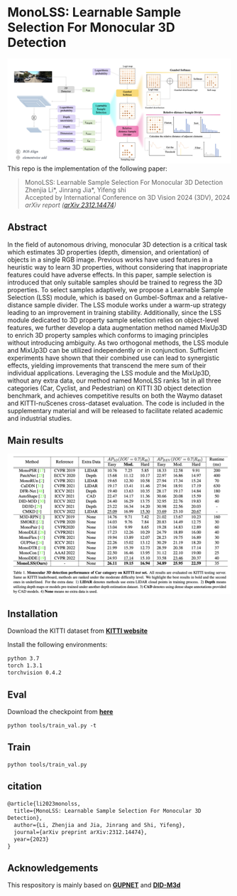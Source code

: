 
# MonoLSS: Learnable Sample Selection For Monocular 3D Detection
![](readme/fig1.png)
This repo is the implementation of the following paper:  

>  MonoLSS: Learnable Sample Selection For Monocular 3D Detection  
>  Zhenjia Li*, Jinrang Jia*, Yifeng shi   
>  Accepted by International Conference on 3D Vision 2024 (3DV), 2024  
>  *arXiv report ([arXiv 2312.14474](https://arxiv.org/abs/2312.14474))*     


## Abstract 

In the field of autonomous driving, monocular 3D detection is a critical task which estimates 3D properties (depth, dimension, and orientation) of objects in a single RGB image. Previous works have used features in a heuristic way to learn 3D properties, without considering that inappropriate features could have adverse effects. In this paper, sample selection is introduced that only suitable samples should be trained to regress the 3D properties. To select samples adaptively, we propose a Learnable Sample Selection (LSS) module, which is based on Gumbel-Softmax and a relative-distance sample divider. The LSS module works under a warm-up strategy leading to an improvement in training stability. Additionally, since the LSS module dedicated to 3D property sample selection relies on object-level features, we further develop a data augmentation method named MixUp3D to enrich 3D property samples which conforms to imaging principles without introducing ambiguity. As two orthogonal methods, the LSS module and MixUp3D can be utilized independently or in conjunction. Sufficient experiments have shown that their combined use can lead to synergistic effects, yielding improvements that transcend the mere sum of their individual applications. Leveraging the LSS module and the MixUp3D, without any extra data, our method named MonoLSS ranks 1st in all three categories (Car, Cyclist, and Pedestrian) on KITTI 3D object detection benchmark, and achieves competitive results on both the Waymo dataset and KITTI-nuScenes cross-dataset evaluation. The code is included in the supplementary material and will be released to facilitate related academic and industrial studies.


## Main results
![](readme/fig2.png)


## Installation
Download the KITTI dataset from [**KITTI website**](https://www.cvlibs.net/datasets/kitti/index.php)

Install the following environments:
~~~
python 3.7
torch 1.3.1
torchvision 0.4.2
~~~

## Eval
Download the checkpoint from [**here**](https://pan.baidu.com/s/1C77fRo7FMeYtmKKcwXOtlQ?pwd=8848)
~~~
python tools/train_val.py -t
~~~

## Train
~~~
python tools/train_val.py
~~~

## citation
~~~
@article{li2023monolss,   
  title={MonoLSS: Learnable Sample Selection For Monocular 3D Detection},  
  author={Li, Zhenjia and Jia, Jinrang and Shi, Yifeng},  
  journal={arXiv preprint arXiv:2312.14474},  
  year={2023}  
}
~~~
## Acknowledgements
This respository is mainly based on [**GUPNET**](https://github.com/SuperMHP/GUPNet/tree/main) and [**DID-M3d**](https://github.com/SPengLiang/DID-M3D)

